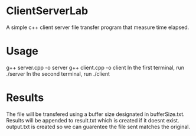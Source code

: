 # ClientServerLab
 A simple c++ client server file transfer program that measure time elapsed.

# Usage
g++ server.cpp -o server
g++ client.cpp -o client
In the first terminal, run ./server
In the second terminal, run ./client

# Results
The file will be transfered using a buffer size designated in bufferSize.txt.
Results will be appended to result.txt which is created if it doesnt exist.
output.txt is created so we can guarentee the file sent matches the original.
